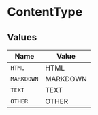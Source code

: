 # ContentType


## Values

| Name       | Value      |
| ---------- | ---------- |
| `HTML`     | HTML       |
| `MARKDOWN` | MARKDOWN   |
| `TEXT`     | TEXT       |
| `OTHER`    | OTHER      |